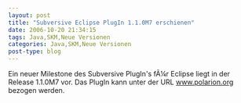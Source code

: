 ```yaml
---
layout: post
title: "Subversive Eclipse PlugIn 1.1.0M7 erschienen"
date: 2006-10-20 21:34:15
tags: Java,SKM,Neue Versionen
categories: Java,SKM,Neue Versionen
post-type: blog
---
```

Ein neuer Milestone des Subversive PlugIn's fÃ¼r Eclipse liegt in der Release 1.1.0M7 vor. Das PlugIn kann unter der URL <a href="http://www.polarion.org/index.php?page=download&project=subversive"  title="www.polarion.org">www.polarion.org</a> bezogen werden.